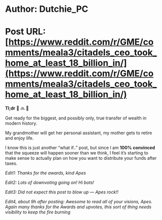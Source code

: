 # Author: Dutchie_PC
# Post URL: [https://www.reddit.com/r/GME/comments/meala3/citadels_ceo_took_home_at_least_18_billion_in/](https://www.reddit.com/r/GME/comments/meala3/citadels_ceo_took_home_at_least_18_billion_in/)


**Tl;dr** 🚀 🔜 🌙

Get ready for the biggest, and possibly only, true transfer of wealth in modern history.

My grandmother will get her personal assistant, my mother gets to retire and enjoy life. 

I know this is just another “what if..” post, but since I am **100% convinced** that the squeeze will happen sooner than we think, I feel it’s starting to make sense to actually plan on how you want to distribute your funds after taxes.

*Edit1: Thanks for the awards, kind Apes*

*Edit2: Lots of downvoting going on! Hi bots!*

*Edit3: Did not expect this post to blow up — Apes rock!!*

*Edit4, about 9h after posting: Awesome to read all of your visions, Apes. Again many thanks for the Awards and upvotes, this sort of thing needs visibility to keep the fire burning*